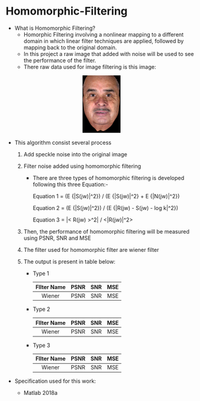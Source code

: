 # Homomorphic-Filtering

- What is Homomorphic Filtering?
  - Homorphic Filtering involving a nonlinear mapping to a different domain in which linear filter techniques are applied, followed by mapping back to the original domain.
  - In this project a raw image that added with noise will be used to see the performance of the filter.
  - There raw data used for image filtering is this image:
<p align="center">
  <img width="20%" height="20%" src="https://github.com/masyitah-abu/Homomorphic-Filtering/blob/main/raw.png">
</p>

- This algorithm consist several process
  1. Add speckle noise into the original image
  2. Filter noise added using homomorphic filtering
      - There are three types of homomorphic filtering is developed following this three Equation:- 
        <p align="left">
          Equation 1 = (E {|S(jw)|^2}) / (E {|S(jw)|^2} + E {|N(jw)|^2})  
        </p>   
        <p align="left">
          Equation 2 = (E {|S(jw)|^2}) / (E {|R(jw) - S(jw) - log k|^2})
        </p>
        <p align="left">
          Equation 3 = |< R(jw) >^2| / <|R(jw)|^2>
        </p>               
  
  3. Then, the performance of homomorphic filtering will be measured using PSNR, SNR and MSE
  4. The filter used for homomorphic filter are wiener filter
  5. The output is present in table below:
      - Type 1 
  
        | FIlter Name | PSNR  | SNR  | MSE |
        | :-------:   | :---: | :--: | :--:|
        | Wiener      | PSNR  | SNR  | MSE |
    
      - Type 2 
  
        | FIlter Name | PSNR  | SNR  | MSE |
        | :-------:   | :---: | :--: | :--:|
        | Wiener      | PSNR  | SNR  | MSE |
        
      - Type 3 
  
        | FIlter Name | PSNR  | SNR  | MSE |
        | :-------:   | :---: | :--: | :--:|
        | Wiener      | PSNR  | SNR  | MSE |
        
        
- Specification used for this work:
  - Matlab 2018a 

